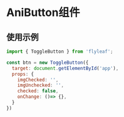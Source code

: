 # AniButton组件

## 使用示例
```javascript
import { ToggleButton } from 'flyleaf';

const btn = new ToggleButton({
  target: document.getElementById('app'),
  props: {
    imgChecked: '',
    imgUnchecked: '',
    checked: false,
    onChange: ()=> {},
  }
})
```